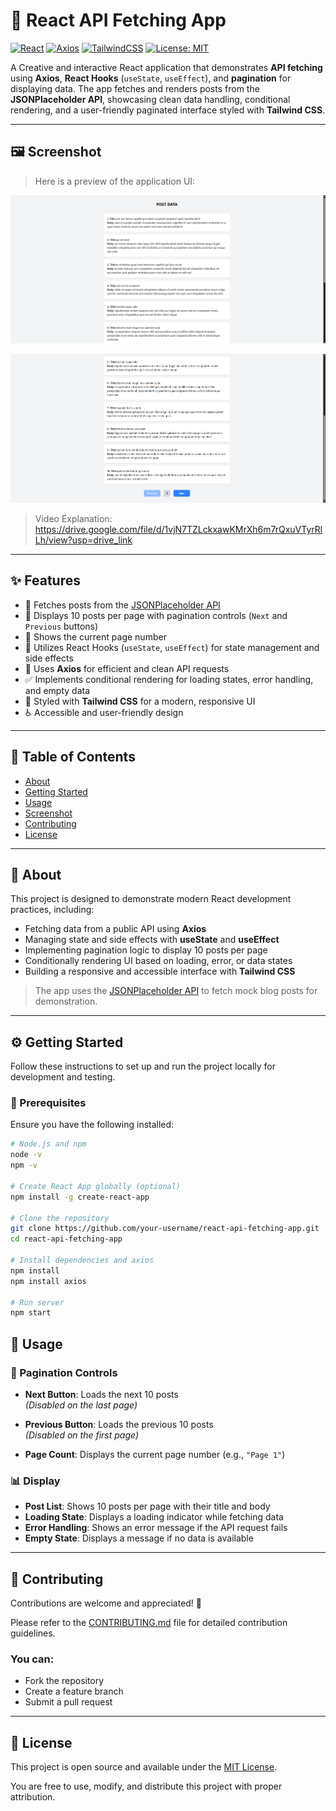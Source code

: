 # 📡 React API Fetching App

[![React](https://img.shields.io/badge/React-18.2.0-61DAFB?logo=react)](https://reactjs.org/)
[![Axios](https://img.shields.io/badge/Axios-1.6.2-5A29E4?logo=axios)](https://axios-http.com/)
[![TailwindCSS](https://img.shields.io/badge/TailwindCSS-3.4.1-06B6D4?logo=tailwindcss)](https://tailwindcss.com/)
[![License: MIT](https://img.shields.io/badge/License-MIT-yellow.svg)](LICENSE)

A Creative and interactive React application that demonstrates **API fetching** using **Axios**, **React Hooks** (`useState`, `useEffect`), and **pagination** for displaying data. The app fetches and renders posts from the **JSONPlaceholder API**, showcasing clean data handling, conditional rendering, and a user-friendly paginated interface styled with **Tailwind CSS**.

---

## 🖼️ Screenshot <a name="screenshot"></a>

> Here is a preview of the application UI:

![App Screenshot](./public/API%20Fetching-1.png)

![App Screenshot](./public/API%20Fetching-2.png)

> Video Explanation: https://drive.google.com/file/d/1vjN7TZLckxawKMrXh6m7rQxuVTyrRlLh/view?usp=drive_link

---

## ✨ Features

- 📡 Fetches posts from the [JSONPlaceholder API](https://jsonplaceholder.typicode.com/posts)
- 📑 Displays 10 posts per page with pagination controls (`Next` and `Previous` buttons)
- 🔢 Shows the current page number
- 🧠 Utilizes React Hooks (`useState`, `useEffect`) for state management and side effects
- 📡 Uses **Axios** for efficient and clean API requests
- ✅ Implements conditional rendering for loading states, error handling, and empty data
- 💨 Styled with **Tailwind CSS** for a modern, responsive UI
- ♿ Accessible and user-friendly design

---

## 📂 Table of Contents

- [About](#about)
- [Getting Started](#getting-started)
- [Usage](#usage)
- [Screenshot](#screenshot)
- [Contributing](#contributing)
- [License](#license)

---

## 📖 About <a name="about"></a>

This project is designed to demonstrate modern React development practices, including:

- Fetching data from a public API using **Axios**
- Managing state and side effects with **useState** and **useEffect**
- Implementing pagination logic to display 10 posts per page
- Conditionally rendering UI based on loading, error, or data states
- Building a responsive and accessible interface with **Tailwind CSS**

> The app uses the [JSONPlaceholder API](https://jsonplaceholder.typicode.com/posts) to fetch mock blog posts for demonstration.

---

## ⚙️ Getting Started <a name="getting-started"></a>

Follow these instructions to set up and run the project locally for development and testing.

### 🧱 Prerequisites

Ensure you have the following installed:

```bash
# Node.js and npm
node -v
npm -v

# Create React App globally (optional)
npm install -g create-react-app

# Clone the repository
git clone https://github.com/your-username/react-api-fetching-app.git
cd react-api-fetching-app

# Install dependencies and axios
npm install
npm install axios

# Run server
npm start
```

## 🚀 Usage

### 🔘 Pagination Controls

- **Next Button**: Loads the next 10 posts  
  _(Disabled on the last page)_

- **Previous Button**: Loads the previous 10 posts  
  _(Disabled on the first page)_

- **Page Count**: Displays the current page number (e.g., `"Page 1"`)

### 📊 Display

- **Post List**: Shows 10 posts per page with their title and body
- **Loading State**: Displays a loading indicator while fetching data
- **Error Handling**: Shows an error message if the API request fails
- **Empty State**: Displays a message if no data is available

---

## 🤝 Contributing

Contributions are welcome and appreciated! 🙌

Please refer to the [CONTRIBUTING.md](CONTRIBUTING.md) file for detailed contribution guidelines.

### You can:

- Fork the repository
- Create a feature branch
- Submit a pull request

---

## 📌 License

This project is open source and available under the [MIT License](LICENSE).

You are free to use, modify, and distribute this project with proper attribution.

